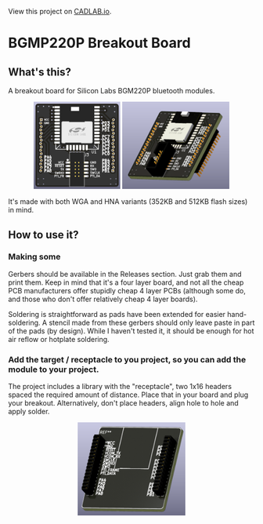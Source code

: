 View this project on [CADLAB.io](https://cadlab.io/project/26395). 

# BGMP220P Breakout Board

## What's this?

A breakout board for Silicon Labs BGM220P bluetooth modules.

<p align="middle">
  <img src="/Support/img/BGM220P_Breakout_Front.png" width="35%" />
  <img src="/Support/img/BGM220P_Breakout_Side.png" width="43.5%" />
</p>

It's made with both WGA and HNA variants (352KB and 512KB flash sizes) in mind.

## How to use it?

### Making some

Gerbers should be available in the Releases section. Just grab them and print them. Keep in mind that it's a four layer board, and not all the cheap PCB manufacturers offer stupidly cheap 4 layer PCBs (although some do, and those who don't offer relatively cheap 4 layer boards).

Soldering is straightforward as pads have been extended for easier hand-soldering. A stencil made from these gerbers should only leave paste in part of the pads (by design). While I haven't tested it, it should be enough for hot air reflow or hotplate soldering.

### Add the target /  receptacle to you project, so you can add the module to your project.

The project includes a library with the "receptacle", two 1x16 headers spaced the required amount of distance. Place that in your board and plug your breakout. Alternatively, don't place headers, align hole to hole and apply solder.

<p align="middle">
  <img src="/Support/img/BGM220P_Breakout_Receptacle_Side.png" width="43.5%" />
</p>
